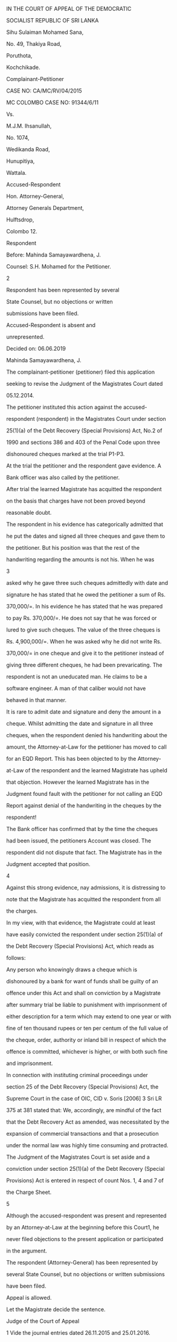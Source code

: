 IN THE COURT OF APPEAL OF THE DEMOCRATIC

SOCIALIST REPUBLIC OF SRI LANKA

Sihu Sulaiman Mohamed Sana,

No. 49, Thakiya Road,

Poruthota,

Kochchikade.

Complainant-Petitioner

CASE NO: CA/MC/RV/04/2015

MC COLOMBO CASE NO: 91344/6/11

Vs.

M.J.M. Ihsanullah,

No. 1074,

Wedikanda Road,

Hunupitiya,

Wattala.

Accused-Respondent

Hon. Attorney-General,

Attorney Generals Department,

Hulftsdrop,

Colombo 12.

Respondent

Before: Mahinda Samayawardhena, J.

Counsel: S.H. Mohamed for the Petitioner.

2

Respondent has been represented by several

State Counsel, but no objections or written

submissions have been filed.

Accused-Respondent is absent and

unrepresented.

Decided on: 06.06.2019

Mahinda Samayawardhena, J.

The complainant-petitioner (petitioner) filed this application

seeking to revise the Judgment of the Magistrates Court dated

05.12.2014.

The petitioner instituted this action against the accused-

respondent (respondent) in the Magistrates Court under section

25(1)(a) of the Debt Recovery (Special Provisions) Act, No.2 of

1990 and sections 386 and 403 of the Penal Code upon three

dishonoured cheques marked at the trial P1-P3.

At the trial the petitioner and the respondent gave evidence. A

Bank officer was also called by the petitioner.

After trial the learned Magistrate has acquitted the respondent

on the basis that charges have not been proved beyond

reasonable doubt.

The respondent in his evidence has categorically admitted that

he put the dates and signed all three cheques and gave them to

the petitioner. But his position was that the rest of the

handwriting regarding the amounts is not his. When he was

3

asked why he gave three such cheques admittedly with date and

signature he has stated that he owed the petitioner a sum of Rs.

370,000/=. In his evidence he has stated that he was prepared

to pay Rs. 370,000/=. He does not say that he was forced or

lured to give such cheques. The value of the three cheques is

Rs. 4,900,000/=. When he was asked why he did not write Rs.

370,000/= in one cheque and give it to the petitioner instead of

giving three different cheques, he had been prevaricating. The

respondent is not an uneducated man. He claims to be a

software engineer. A man of that caliber would not have

behaved in that manner.

It is rare to admit date and signature and deny the amount in a

cheque. Whilst admitting the date and signature in all three

cheques, when the respondent denied his handwriting about the

amount, the Attorney-at-Law for the petitioner has moved to call

for an EQD Report. This has been objected to by the Attorney-

at-Law of the respondent and the learned Magistrate has upheld

that objection. However the learned Magistrate has in the

Judgment found fault with the petitioner for not calling an EQD

Report against denial of the handwriting in the cheques by the

respondent!

The Bank officer has confirmed that by the time the cheques

had been issued, the petitioners Account was closed. The

respondent did not dispute that fact. The Magistrate has in the

Judgment accepted that position.

4

Against this strong evidence, nay admissions, it is distressing to

note that the Magistrate has acquitted the respondent from all

the charges.

In my view, with that evidence, the Magistrate could at least

have easily convicted the respondent under section 25(1)(a) of

the Debt Recovery (Special Provisions) Act, which reads as

follows:

Any person who knowingly draws a cheque which is

dishonoured by a bank for want of funds shall be guilty of an

offence under this Act and shall on conviction by a Magistrate

after summary trial be liable to punishment with imprisonment of

either description for a term which may extend to one year or with

fine of ten thousand rupees or ten per centum of the full value of

the cheque, order, authority or inland bill in respect of which the

offence is committed, whichever is higher, or with both such fine

and imprisonment.

In connection with instituting criminal proceedings under

section 25 of the Debt Recovery (Special Provisions) Act, the

Supreme Court in the case of OIC, CID v. Soris [2006] 3 Sri LR

375 at 381 stated that: We, accordingly, are mindful of the fact

that the Debt Recovery Act as amended, was necessitated by the

expansion of commercial transactions and that a prosecution

under the normal law was highly time consuming and protracted.

The Judgment of the Magistrates Court is set aside and a

conviction under section 25(1)(a) of the Debt Recovery (Special

Provisions) Act is entered in respect of count Nos. 1, 4 and 7 of

the Charge Sheet.

5

Although the accused-respondent was present and represented

by an Attorney-at-Law at the beginning before this Court1, he

never filed objections to the present application or participated

in the argument.

The respondent (Attorney-General) has been represented by

several State Counsel, but no objections or written submissions

have been filed.

Appeal is allowed.

Let the Magistrate decide the sentence.

Judge of the Court of Appeal

1 Vide the journal entries dated 26.11.2015 and 25.01.2016.